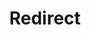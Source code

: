 ﻿---
layout: src/layouts/Redirect.astro
title: Redirect
redirect: https://yamldoc.liuyan.wang/docs/runbooks/runbooks-vs-deployments
pubDate:  2023-01-01
navSearch: false
navSitemap: false
navMenu: false
---

